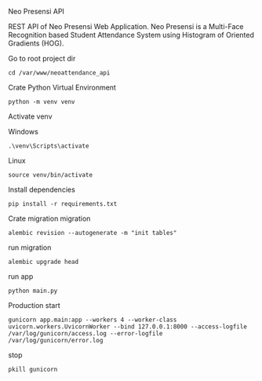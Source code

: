 Neo Presensi API

REST API of Neo Presensi Web Application. Neo Presensi is a Multi-Face Recognition based Student Attendance System using Histogram of Oriented Gradients (HOG).

Go to root project dir
```
cd /var/www/neoattendance_api
```

Crate Python Virtual Environment
```
python -m venv venv
```

Activate venv

Windows
```
.\venv\Scripts\activate
```
Linux
```
source venv/bin/activate
```

Install dependencies
```
pip install -r requirements.txt
```

Crate migration migration
```
alembic revision --autogenerate -m "init tables"
```

run migration
```
alembic upgrade head
```

run app
```
python main.py
```

Production
start
```
gunicorn app.main:app --workers 4 --worker-class uvicorn.workers.UvicornWorker --bind 127.0.0.1:8000 --access-logfile /var/log/gunicorn/access.log --error-logfile /var/log/gunicorn/error.log
```
stop
```
pkill gunicorn
```